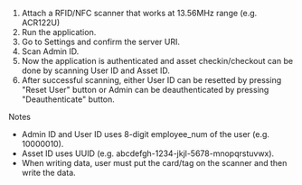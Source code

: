 1. Attach a RFID/NFC scanner that works at 13.56MHz range (e.g. ACR122U)
2. Run the application.
3. Go to Settings and confirm the server URI.
4. Scan Admin ID.
5. Now the application is authenticated and asset checkin/checkout can be done by scanning User ID and Asset ID.
6. After successful scanning, either User ID can be resetted by pressing "Reset User" button or Admin can be deauthenticated by pressing "Deauthenticate" button.

Notes
- Admin ID and User ID uses 8-digit employee_num of the user (e.g. 10000010).
- Asset ID uses UUID (e.g. abcdefgh-1234-jkjl-5678-mnopqrstuvwx).
- When writing data, user must put the card/tag on the scanner and then write the data.
